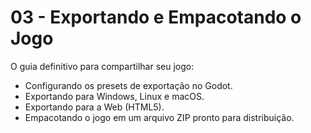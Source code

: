 # 03 - Exportando e Empacotando o Jogo

O guia definitivo para compartilhar seu jogo:
- Configurando os presets de exportação no Godot.
- Exportando para Windows, Linux e macOS.
- Exportando para a Web (HTML5).
- Empacotando o jogo em um arquivo ZIP pronto para distribuição.
